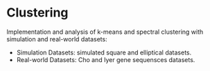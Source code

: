 # Clustering
Implementation and analysis of k-means and spectral clustering with simulation and real-world datasets:

- Simulation Datasets: simulated square and elliptical datasets.
- Real-world Datasets: Cho and Iyer gene sequensces datasets.

